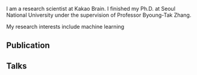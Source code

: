 I am a research scientist at Kakao Brain. I finished my Ph.D. at Seoul National University under the supervision of Professor Byoung-Tak Zhang.

My research interests include machine learning 


## Publication


## Talks
